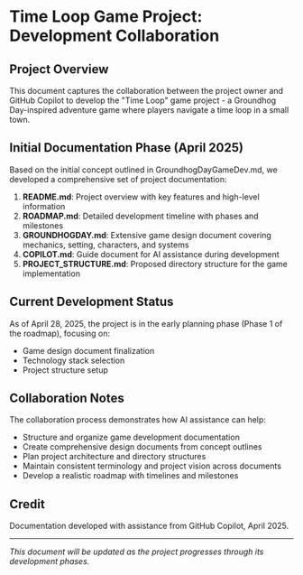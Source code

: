 # Time Loop Game Project: Development Collaboration

## Project Overview

This document captures the collaboration between the project owner and GitHub Copilot to develop the "Time Loop" game project - a Groundhog Day-inspired adventure game where players navigate a time loop in a small town.

## Initial Documentation Phase (April 2025)

Based on the initial concept outlined in GroundhogDayGameDev.md, we developed a comprehensive set of project documentation:

1. **README.md**: Project overview with key features and high-level information
2. **ROADMAP.md**: Detailed development timeline with phases and milestones
3. **GROUNDHOGDAY.md**: Extensive game design document covering mechanics, setting, characters, and systems
4. **COPILOT.md**: Guide document for AI assistance during development
5. **PROJECT_STRUCTURE.md**: Proposed directory structure for the game implementation

## Current Development Status

As of April 28, 2025, the project is in the early planning phase (Phase 1 of the roadmap), focusing on:
- Game design document finalization
- Technology stack selection
- Project structure setup

## Collaboration Notes

The collaboration process demonstrates how AI assistance can help:
- Structure and organize game development documentation
- Create comprehensive design documents from concept outlines
- Plan project architecture and directory structures
- Maintain consistent terminology and project vision across documents
- Develop a realistic roadmap with timelines and milestones

## Credit

Documentation developed with assistance from GitHub Copilot, April 2025.

---

*This document will be updated as the project progresses through its development phases.*
